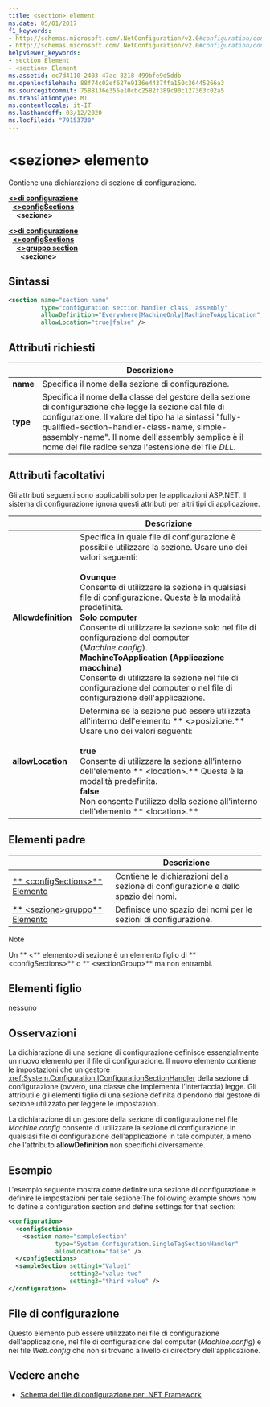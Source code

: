 ```yaml
---
title: <section> element
ms.date: 05/01/2017
f1_keywords:
- http://schemas.microsoft.com/.NetConfiguration/v2.0#configuration/configSections/section
- http://schemas.microsoft.com/.NetConfiguration/v2.0#configuration/configSections/sectionGroup/section
helpviewer_keywords:
- section Element
- <section> Element
ms.assetid: ec7d4110-2403-47ac-8218-499bfe9d5ddb
ms.openlocfilehash: 88f74c02ef627e9136e4437ffa150c36445266a3
ms.sourcegitcommit: 7588136e355e10cbc2582f389c90c127363c02a5
ms.translationtype: MT
ms.contentlocale: it-IT
ms.lasthandoff: 03/12/2020
ms.locfileid: "79153730"
---
```

# <a name="section-element"></a>\<sezione> elemento

Contiene una dichiarazione di sezione di configurazione.

[**\<>di configurazione**](configuration-element.md)\
&nbsp;&nbsp;[**\<>configSections**](configsections-element-for-configuration.md)\
&nbsp;&nbsp;&nbsp;&nbsp;**\<sezione>**

[**\<>di configurazione**](configuration-element.md)\
&nbsp;&nbsp;[**\<>configSections**](configsections-element-for-configuration.md)\
&nbsp;&nbsp;&nbsp;&nbsp;[**\<>gruppo section**](sectiongroup-element-for-configsections.md)\
&nbsp;&nbsp;&nbsp;&nbsp;&nbsp;&nbsp;**\<sezione>**

## <a name="syntax"></a>Sintassi

```xml
<section name="section name"
         type="configuration section handler class, assembly"
         allowDefinition="Everywhere|MachineOnly|MachineToApplication"
         allowLocation="true|false" />
```

## <a name="required-attributes"></a>Attributi richiesti

|           | Descrizione |
| --------- | ----------- |
| **name**  | Specifica il nome della sezione di configurazione. |
| **type**  | Specifica il nome della classe del gestore della sezione di configurazione che legge la sezione dal file di configurazione. Il valore del tipo ha la sintassi "fully-qualified-section-handler-class-name, simple-assembly-name". Il nome dell'assembly semplice è il nome del file radice senza l'estensione del file *DLL.* |

## <a name="optional-attributes"></a>Attributi facoltativi

Gli attributi seguenti sono applicabili solo per le applicazioni ASP.NET. Il sistema di configurazione ignora questi attributi per altri tipi di applicazione.

|                     | Descrizione |
| ------------------- | ----------- |
| **Allowdefinition** | Specifica in quale file di configurazione è possibile utilizzare la sezione. Usare uno dei valori seguenti:<br><br>**Ovunque**<br>Consente di utilizzare la sezione in qualsiasi file di configurazione. Questa è la modalità predefinita.<br>**Solo computer**<br>Consente di utilizzare la sezione solo nel file di configurazione del computer (*Machine.config*).<br>**MachineToApplication (Applicazione macchina)**<br>Consente di utilizzare la sezione nel file di configurazione del computer o nel file di configurazione dell'applicazione. |
| **allowLocation**   | Determina se la sezione può essere utilizzata all'interno dell'elemento ** \<>posizione.** Usare uno dei valori seguenti:<br><br>**true**<br>Consente di utilizzare la sezione all'interno dell'elemento ** \<location>.** Questa è la modalità predefinita.<br>**false**<br>Non consente l'utilizzo della sezione all'interno dell'elemento ** \<location>.** |

## <a name="parent-elements"></a>Elementi padre

|     | Descrizione |
| --- | ----------- |
| [** \<configSections>** Elemento](configsections-element-for-configuration.md) | Contiene le dichiarazioni della sezione di configurazione e dello spazio dei nomi. |
| [** \<sezione>gruppo** Elemento](sectiongroup-element-for-configsections.md) | Definisce uno spazio dei nomi per le sezioni di configurazione. |

> [!NOTE]
> Un ** \<** elemento>di sezione è un elemento figlio di ** \<configSections>** o ** \<sectionGroup>** ma non entrambi.

## <a name="child-elements"></a>Elementi figlio

nessuno

## <a name="remarks"></a>Osservazioni

La dichiarazione di una sezione di configurazione definisce essenzialmente un nuovo elemento per il file di configurazione. Il nuovo elemento contiene le impostazioni che un gestore <xref:System.Configuration.IConfigurationSectionHandler> della sezione di configurazione (ovvero, una classe che implementa l'interfaccia) legge. Gli attributi e gli elementi figlio di una sezione definita dipendono dal gestore di sezione utilizzato per leggere le impostazioni.

La dichiarazione di un gestore della sezione di configurazione nel file *Machine.config* consente di utilizzare la sezione di configurazione in qualsiasi file di configurazione dell'applicazione in tale computer, a meno che l'attributo **allowDefinition** non specifichi diversamente.

## <a name="example"></a>Esempio

L'esempio seguente mostra come definire una sezione di configurazione e definire le impostazioni per tale sezione:The following example shows how to define a configuration section and define settings for that section:

```xml
<configuration>
  <configSections>
    <section name="sampleSection"
             type="System.Configuration.SingleTagSectionHandler"
             allowLocation="false" />
  </configSections>
  <sampleSection setting1="Value1"
                 setting2="value two"
                 setting3="third value" />
</configuration>
```

## <a name="configuration-file"></a>File di configurazione

Questo elemento può essere utilizzato nei file di configurazione dell'applicazione, nel file di configurazione del computer (*Machine.config*) e nei file *Web.config* che non si trovano a livello di directory dell'applicazione.

## <a name="see-also"></a>Vedere anche

- [Schema del file di configurazione per .NET Framework](index.md)
